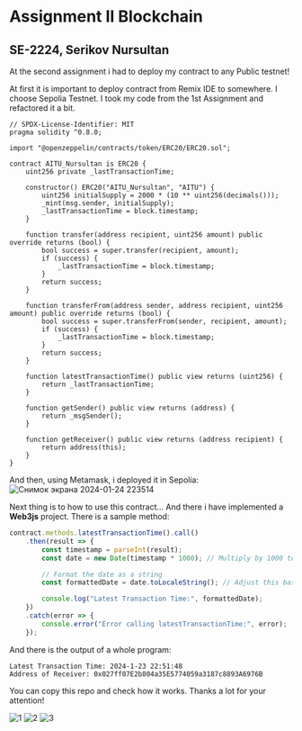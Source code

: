 # Assignment II Blockchain
## SE-2224, Serikov Nursultan
At the second assignment i had to deploy my contract to any Public testnet!

At first it is important to deploy contract from Remix IDE to somewhere. I choose Sepolia Testnet.
I took my code from the 1st Assignment and refactored it a bit.

```Solidity
// SPDX-License-Identifier: MIT
pragma solidity ^0.8.0;

import "@openzeppelin/contracts/token/ERC20/ERC20.sol";

contract AITU_Nursultan is ERC20 {
    uint256 private _lastTransactionTime;

    constructor() ERC20("AITU_Nursultan", "AITU") {
        uint256 initialSupply = 2000 * (10 ** uint256(decimals()));
        _mint(msg.sender, initialSupply);
        _lastTransactionTime = block.timestamp;
    }

    function transfer(address recipient, uint256 amount) public override returns (bool) {
        bool success = super.transfer(recipient, amount);
        if (success) {
            _lastTransactionTime = block.timestamp;
        }
        return success;
    }

    function transferFrom(address sender, address recipient, uint256 amount) public override returns (bool) {
        bool success = super.transferFrom(sender, recipient, amount);
        if (success) {
            _lastTransactionTime = block.timestamp;
        }
        return success;
    }

    function latestTransactionTime() public view returns (uint256) {
        return _lastTransactionTime;
    }

    function getSender() public view returns (address) {
        return _msgSender();
    }

    function getReceiver() public view returns (address recipient) {
        return address(this);
    }
}
```

And then, using Metamask, i deployed it in Sepolia:
![Снимок экрана 2024-01-24 223514](https://github.com/thgank/as2-blockhain/assets/122772347/58797641-64a4-4044-9808-a84c7e5658d2)

Next thing is to how to use this contract...
And there i have implemented a **Web3js** project.
There is a sample method:
```Javascript
contract.methods.latestTransactionTime().call()
    .then(result => {
        const timestamp = parseInt(result);
        const date = new Date(timestamp * 1000); // Multiply by 1000 to convert seconds to milliseconds

        // Format the date as a string
        const formattedDate = date.toLocaleString(); // Adjust this based on your preferred date/time format

        console.log("Latest Transaction Time:", formattedDate);
    })
    .catch(error => {
        console.error("Error calling latestTransactionTime:", error);
    });
```

And there is the output of a whole program:
```
Latest Transaction Time: 2024-1-23 22:51:48
Address of Receiver: 0x027ff07E2b804a35E5774059a3187c8893A6976B
```

You can copy this repo and check how it works. Thanks a lot for your attention!



![1](https://github.com/thgank/as2-blockhain/assets/122772347/4a4e230a-c387-422c-8d94-cdf0a060d9da)
![2](https://github.com/thgank/as2-blockhain/assets/122772347/cd9d1c10-88a2-4dbf-b783-f6f62a4cd6ee)
![3](https://github.com/thgank/as2-blockhain/assets/122772347/7c689691-b35c-4cf8-8070-e8146106af1f)
